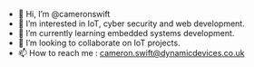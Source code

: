 - 👋 Hi, I’m @cameronswift
- 👀 I’m interested in IoT, cyber security and web development.
- 🌱 I’m currently learning embedded systems development.
- 💞️ I’m looking to collaborate on IoT projects.
- 📫 How to reach me : cameron.swift@dynamicdevices.co.uk
